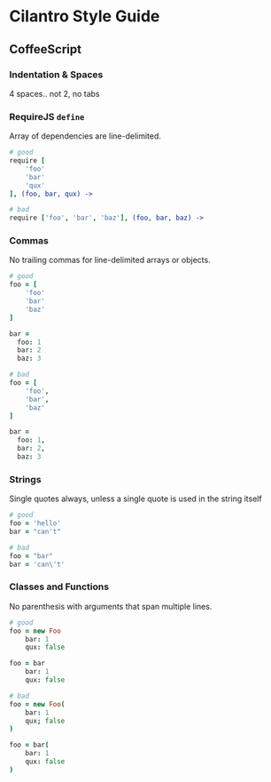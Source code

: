 # Cilantro Style Guide

## CoffeeScript

### Indentation & Spaces

4 spaces.. not 2, no tabs

### RequireJS `define`

Array of dependencies are line-delimited.

```coffeescript
# good
require [
    'foo'
    'bar'
    'qux'
], (foo, bar, qux) ->

# bad
require ['foo', 'bar', 'baz'], (foo, bar, baz) ->
```

### Commas

No trailing commas for line-delimited arrays or objects.

```coffeescript
# good
foo = [
    'foo'
    'bar'
    'baz'
]

bar =
  foo: 1
  bar: 2
  baz: 3

# bad
foo = [
    'foo',
    'bar',
    'baz'
]

bar =
  foo: 1,
  bar: 2,
  baz: 3
```

### Strings

Single quotes always, unless a single quote is used in the string itself

```coffeescript
# good
foo = 'hello'
bar = "can't"

# bad
foo = "bar"
bar = 'can\'t'
```

### Classes and Functions

No parenthesis with arguments that span multiple lines.

```coffeescript
# good
foo = new Foo
    bar: 1
    qux: false

foo = bar
    bar: 1
    qux: false

# bad
foo = new Foo(
    bar: 1
    qux; false
)

foo = bar(
    bar: 1
    qux: false
)
```
